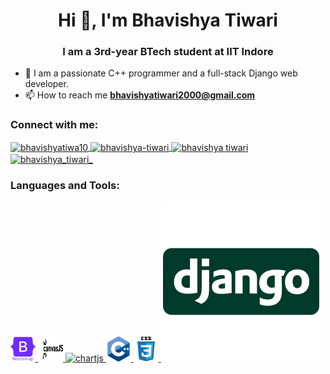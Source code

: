 <h1 align="center">Hi 👋, I'm Bhavishya Tiwari</h1>  
<h3 align="center">I am a 3rd-year BTech student at IIT Indore</h3>  
  
- 🌱 I am a passionate C++ programmer and a full-stack Django web developer.  
- 📫 How to reach me **bhavishyatiwari2000@gmail.com**  
  
<h3 align="left">Connect with me:</h3>  
<p align="left">  
  <a href="https://twitter.com/bhavishyatiwa10" target="blank">  
    <img align="center" src="https://raw.githubusercontent.com/rahuldkjain/github-profile-readme-generator/master/src/images/icons/Social/twitter.svg" alt="bhavishyatiwa10" height="30" width="40" />  
  </a>  
  <a href="https://linkedin.com/in/bhavishya-tiwari-iiti" target="blank">  
    <img align="center" src="https://raw.githubusercontent.com/rahuldkjain/github-profile-readme-generator/master/src/images/icons/Social/linked-in-alt.svg" alt="bhavishya-tiwari" height="30" width="40" />  
  </a>  
  <a href="https://fb.com/bhavishya tiwari" target="blank">  
    <img align="center" src="https://raw.githubusercontent.com/rahuldkjain/github-profile-readme-generator/master/src/images/icons/Social/facebook.svg" alt="bhavishya tiwari" height="30" width="40" />  
  </a>  
  <a href="https://instagram.com/bhavishya_tiwari_" target="blank">  
    <img align="center" src="https://raw.githubusercontent.com/rahuldkjain/github-profile-readme-generator/master/src/images/icons/Social/instagram.svg" alt="bhavishya_tiwari_" height="30" width="40" />  
  </a>  
</p>  
  
<h3 align="left">Languages and Tools:</h3>  
<p align="left">  
  <a href="https://getbootstrap.com" target="_blank">   
    <img src="https://raw.githubusercontent.com/devicons/devicon/master/icons/bootstrap/bootstrap-plain-wordmark.svg" alt="bootstrap" width="40" height="40"/>   
  </a>   
  <a href="https://canvasjs.com" target="_blank">   
    <img src="https://raw.githubusercontent.com/Hardik0307/Hardik0307/master/assets/canvasjs-charts.svg" alt="canvasjs" width="40" height="40"/>   
  </a>   
  <a href="https://www.chartjs.org" target="_blank">   
    <img src="https://www.chartjs.org/media/logo-title.svg" alt="chartjs" width="40" height="40"/>   
  </a>   
  <a href="https://www.w3schools.com/cpp/" target="_blank">   
    <img src="https://raw.githubusercontent.com/devicons/devicon/master/icons/cplusplus/cplusplus-original.svg" alt="cplusplus" width="40" height="40"/>   
  </a>   
  <a href="https://www.w3schools.com/css/" target="_blank">   
    <img src="https://raw.githubusercontent.com/devicons/devicon/master/icons/css3/css3-original-wordmark.svg" alt="css3" width="40" height="40"/>   
  </a>   
  <a href="https://www.djangoproject.com/" target="_blank">   
    <img src="https://raw.githubusercontent.com/devicons/devicon/master/icons/django/django-original.svg" alt="django"
